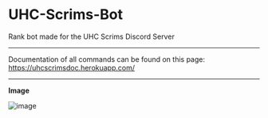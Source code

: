 # UHC-Scrims-Bot
Rank bot made for the UHC Scrims Discord Server

<hr>

Documentation of all commands can be found on this page: https://uhcscrimsdoc.herokuapp.com/
  
<hr>
  
**Image**

![image](https://i.ibb.co/8sShtT4/ss1.png)
